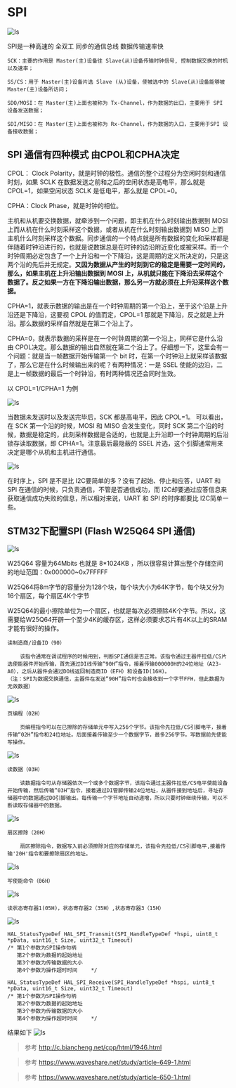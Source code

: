 # SPI
![ls](image/SPI1.png)

SPI是一种高速的 全双工 同步的通信总线 数据传输速率快

```
SCK：主要的作用是 Master(主)设备往 Slave(从)设备传输时钟信号, 控制数据交换的时机以及速率；

SS/CS：用于 Master(主)设备片选 Slave (从)设备，使被选中的 Slave(从)设备能够被 Master(主)设备所访问；

SDO/MOSI：在 Master(主)上面也被称为 Tx-Channel，作为数据的出口，主要用于 SPI 设备发送数据；

SDI/MISO：在 Master(主)上面也被称为 Rx-Channel，作为数据的入口，主要用于SPI 设备接收数据；

```

## SPI 通信有四种模式 由CPOL和CPHA决定

CPOL： Clock Polarity，就是时钟的极性。通信的整个过程分为空闲时刻和通信时刻，如果 SCLK 在数据发送之前和之后的空闲状态是高电平，那么就是CPOL=1，如果空闲状态 SCLK 是低电平，那么就是 CPOL=0。

CPHA：Clock Phase，就是时钟的相位。

主机和从机要交换数据，就牵涉到一个问题，即主机在什么时刻输出数据到 MOSI 上而从机在什么时刻采样这个数据，或者从机在什么时刻输出数据到 MISO 上而主机什么时刻采样这个数据。同步通信的一个特点就是所有数据的变化和采样都是伴随着时钟沿进行的，也就是说数据总是在时钟的边沿附近变化或被采样。而一个时钟周期必定包含了一个上升沿和一个下降沿，这是周期的定义所决定的，只是这两个沿的先后并无规定。**又因为数据从产生的时刻到它的稳定是需要一定时间的，那么，如果主机在上升沿输出数据到 MOSI 上，从机就只能在下降沿去采样这个数据了。反之如果一方在下降沿输出数据，那么另一方就必须在上升沿采样这个数据。**

CPHA=1，就表示数据的输出是在一个时钟周期的第一个沿上，至于这个沿是上升沿还是下降沿，这要视 CPOL 的值而定，CPOL=1 那就是下降沿，反之就是上升沿。那么数据的采样自然就是在第二个沿上了。

CPHA=0，就表示数据的采样是在一个时钟周期的第一个沿上，同样它是什么沿由 CPOL决定。那么数据的输出自然就在第二个沿上了。仔细想一下，这里会有一个问题：就是当一帧数据开始传输第一个 bit 时，在第一个时钟沿上就采样该数据了，那么它是在什么时候输出来的呢？有两种情况：一是 SSEL 使能的边沿，二是上一帧数据的最后一个时钟沿，有时两种情况还会同时生效。

以 CPOL=1/CPHA=1 为例

![ls](image/SPI2.png)

当数据未发送时以及发送完毕后，SCK 都是高电平，因此 CPOL=1。
可以看出，在 SCK 第一个沿的时候，MOSI 和 MISO 会发生变化，同时 SCK 第二个沿的时候，数据是稳定的，此刻采样数据是合适的，也就是上升沿即一个时钟周期的后沿锁存读取数据，即 CPHA=1。注意最后最隐蔽的 SSEL 片选，这个引脚通常用来决定是哪个从机和主机进行通信。

![ls](image/SPI3.png)

在时序上，SPI 是不是比 I2C要简单的多？没有了起始、停止和应答，UART 和 SPI 在通信的时候，只负责通信，不管是否通信成功，而 I2C却要通过应答信息来获取通信成功失败的信息，所以相对来说，UART 和 SPI 的时序都要比 I2C简单一些。

## STM32下配置SPI (Flash W25Q64 SPI 通信)
![ls](image/SPI4.png)

W25Q64 容量为64Mbits 也就是 8*1024KB ，所以很容易计算出整个存储空间的地址范围：0x000000~0x7FFFFF

W25Q64将8m字节的容量分为128个块，每个块大小为64K字节，每个块又分为16个扇区，每个扇区4K个字节

W25Q64的最小擦除单位为一个扇区，也就是每次必须擦除4K个字节。所以，这需要给W25Q64开辟一个至少4K的缓存区，这样必须要求芯片有4K以上的SRAM才能有很好的操作。

```
读制造商/设备ID（90）

    该指令通常在调试程序的时候用到，判断SPI通信是否正常。该指令通过主器件拉低/CS片选使能器件开始传输，首先通过DI线传输“90H”指令，接着传输000000H的24位地址（A23-A0），之后从器件会通过DO线返回制造商ID（EFH）和设备ID(16H)。
（注：SPI为数据交换通信，主器件在发送“90H”指令时也会接收到一个字节FFH，但此数据为无效数据）
```
![ls](image/SPI6.png)
```
页编程（02H）

    页编程指令可以在已擦除的存储单元中写入256个字节。该指令先拉低/CS引脚电平，接着传输“02H”指令和24位地址。后面接着传输至少一个数据字节，最多256字节。写数据前先使能写操作。
```
![ls](image/SPI7.png)
```
读数据（03H）

    读数据指令可从存储器依次一个或多个数据字节，该指令通过主器件拉低/CS电平使能设备开始传输，然后传输“03H”指令，接着通过DI管脚传输24位地址，从器件接到地址后，寻址存储器中的数据通过DO引脚输出。每传输一个字节地址自动递增，所以只要时钟继续传输，可以不断读取存储器中的数据。
```
![ls](image/SPI8.png)


```
扇区擦除（20H）

    扇区擦除指令，数据写入前必须擦除对应的存储单元，该指令先拉低/CS引脚电平,接着传输'20H'指令和要擦除扇区的地址。
```
![ls](image/SPI9.png)

```
写使能命令（06H）
```
![ls](image/SPI10.png)

```
读状态寄存器1(05H)，状态寄存器2（35H）,状态寄存器3（15H）
```
![ls](image/SPI11.png)

```
HAL_StatusTypeDef HAL_SPI_Transmit(SPI_HandleTypeDef *hspi, uint8_t *pData, uint16_t Size, uint32_t Timeout)
/* 第1个参数为SPI操作句柄
   第2个参数为数据的起始地址
   第3个参数为传输数据的大小
   第4个参数为操作超时时间 　　*/
```

```
HAL_StatusTypeDef HAL_SPI_Receive(SPI_HandleTypeDef *hspi, uint8_t *pData, uint16_t Size, uint32_t Timeout)
/* 第1个参数为SPI操作句柄
   第2个参数为数据的起始地址
   第3个参数为传输数据的大小
   第4个参数为操作超时时间 　　*/
```
结果如下
![ls](image/SPI5.png)
>参考 http://c.biancheng.net/cpp/html/1946.html

>参考 https://www.waveshare.net/study/article-649-1.html

>参考 https://www.waveshare.net/study/article-650-1.html
